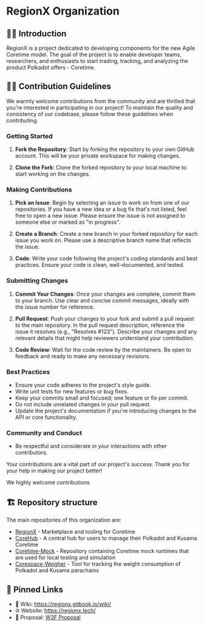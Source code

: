 # RegionX Organization 

## 🙋‍♂️ Introduction
RegionX is a project dedicated to developing components for the new Agile Coretime model. The goal of the project is to enable developer teams, researchers, and enthusiasts to start trading, tracking, and analyzing the product Polkadot offers - Coretime.

## 👨‍💻 Contribution Guidelines

We warmly welcome contributions from the community and are thrilled that you're interested in participating in our project! To maintain the quality and consistency of our codebase, please follow these guidelines when contributing.

### Getting Started

1. **Fork the Repository**: Start by forking the repository to your own GitHub account. This will be your private workspace for making changes.

2. **Clone the Fork**: Clone the forked repository to your local machine to start working on the changes.

### Making Contributions

1. **Pick an Issue**: Begin by selecting an issue to work on from one of our repositories. If you have a new idea or a bug fix that's not listed, feel free to open a new issue. Please ensure the issue is not assigned to someone else or marked as "in progress".

2. **Create a Branch**: Create a new branch in your forked repository for each issue you work on. Please use a descriptive branch name that reflects the issue.

3. **Code**: Write your code following the project's coding standards and best practices. Ensure your code is clean, well-documented, and tested.

### Submitting Changes

1. **Commit Your Changes**: Once your changes are complete, commit them to your branch. Use clear and concise commit messages, ideally with the issue number for reference.

2. **Pull Request**: Push your changes to your fork and submit a pull request to the main repository. In the pull request description, reference the issue it resolves (e.g., "Resolves #123"). Describe your changes and any relevant details that might help reviewers understand your contribution.

3. **Code Review**: Wait for the code review by the maintainers. Be open to feedback and ready to make any necessary revisions.

### Best Practices

- Ensure your code adheres to the project's style guide.
- Write unit tests for new features or bug fixes.
- Keep your commits small and focused; one feature or fix per commit.
- Do not include unrelated changes in your pull request.
- Update the project's documentation if you're introducing changes to the API or core functionality.

### Community and Conduct

- Be respectful and considerate in your interactions with other contributors.

Your contributions are a vital part of our project's success. Thank you for your help in making our project better!

We highly welcome contributions

## 🏗️ Repository structure

The main repositories of this organization are: 
- [RegionX](https://github.com/RegionX-Labs/RegionX) - Marketplace and tooling for Coretime
- [CoreHub](https://github.com/RegionX-Labs/CoreHub) - A central hub for users to manage their Polkadot and Kusama Coretime
- [Coretime-Mock](https://github.com/RegionX-Labs/Coretime-Mock) - Repository containing Coretime mock runtimes that are used for local testing and simulation
- [Corespace-Weigher](https://github.com/RegionX-Labs/CorespaceWeigher) - Tool for tracking the weight consumption of Polkadot and Kusama parachains

## 📌 Pinned Links

- 📖 Wiki: https://regionx.gitbook.io/wiki/
- 🌐 Website: https://regionx.tech/
- 📃 Proposal: [W3F Proposal](https://github.com/w3f/Grants-Program/blob/master/applications/RegionX.md)

